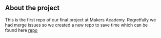 ## About the project
This is the first repo of our final project at Makers Academy. Regretfully we had merge issues so we created a new repo to save time which can be found here [repo](https://github.com/Mschmidt19/FEMO1)






